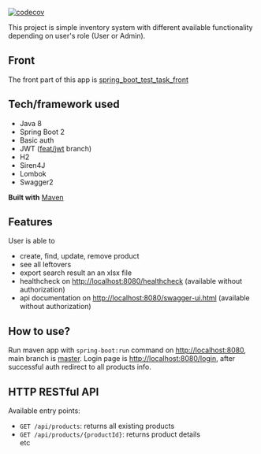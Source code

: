 [![codecov](https://codecov.io/gh/annaazizova/spring_boot_test_task_back/branch/master/graph/badge.svg)](https://codecov.io/gh/annaazizova/spring_boot_test_task_back)

This project is simple inventory system with different available functionality depending on user's role (User or Admin).

## Front

The front part of this app is [spring_boot_test_task_front](https://github.com/annaazizova/spring_boot_test_task_front)

## Tech/framework used

<ul>
  <li>Java 8</li>
  <li>Spring Boot 2</li>
  <li>Basic auth</li>
  <li>JWT (<a href="https://github.com/annaazizova/spring_boot_test_task_back/tree/feat/jwt">feat/jwt</a> branch)</li>
  <li>H2</li>
  <li>Siren4J</li>
  <li>Lombok</li>
  <li>Swagger2</li>
</ul>

**Built with**
[Maven](https://maven.apache.org/)

## Features

User is able to
<ul>
  <li>create, find, update, remove product</li>
  <li>see all leftovers</li>
  <li>export search result an an xlsx file</li>
  <li>healthcheck on <a href="http://localhost:8080/healthcheck">http://localhost:8080/healthcheck</a> (available without authorization)</li>
  <li>api documentation on <a href="http://localhost:8080/swagger-ui.html">http://localhost:8080/swagger-ui.html</a> (available without authorization)</li>
</ul>

## How to use?

Run maven app with `spring-boot:run` command on [http://localhost:8080](http://localhost:8080), main branch is [master](https://github.com/annaazizova/spring_boot_test_task_back). Login page is [http://localhost:8080/login](http://localhost:8080/login), after successful auth redirect to all products info.

## HTTP RESTful API
Available entry points:
<ul>
  <li>
    <code>GET /api/products</code>: returns all existing products
  </li>
  <li>
    <code>GET /api/products/{productId}</code>: returns product details
  </li>
  etc
</ul>
